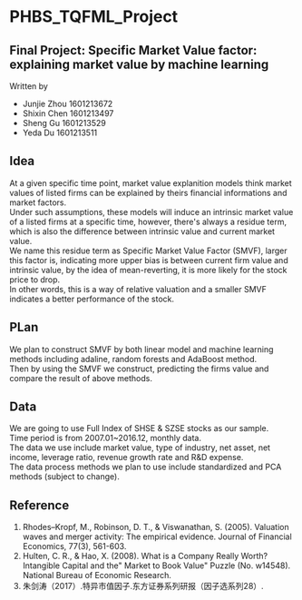 # PHBS_TQFML_Project

## Final Project: Specific Market Value factor: explaining market value by machine learning
Written by <br> 
* Junjie Zhou 1601213672<br> 
* Shixin Chen 1601213497<br> 
* Sheng Gu 1601213529<br> 
* Yeda Du 1601213511<br> 

## Idea
At a given specific time point, market value explanition models think market values of listed firms can be explained by theirs financial informations and market factors.<br>
Under such assumptions, these models will induce an intrinsic market value of a listed firms at a specific time, however, there's always a residue term, which is also the difference between intrinsic value and current market value.<br>
We name this residue term as Specific Market Value Factor (SMVF), larger this factor is, indicating more upper bias is between current firm value and intrinsic value, by the idea of mean-reverting, it is more likely for the stock price to drop.<br>
In other words, this is a way of relative valuation and a smaller SMVF indicates a better performance of the stock.<br>

## PLan
We plan to construct SMVF by both linear model and machine learning methods including adaline, random forests and AdaBoost method.<br>
Then by using the SMVF we construct, predicting the firms value and compare the result of above methods.

## Data
We are going to use Full Index of SHSE & SZSE stocks as our sample.<br>
Time period is from 2007.01~2016.12, monthly data.<br>
The data we use include market value, type of industry, net asset, net income, leverage ratio, revenue growth rate and R&D expense.<br>
The data process methods we plan to use include standardized and PCA methods (subject to change).<br>

## Reference
1. Rhodes–Kropf, M., Robinson, D. T., & Viswanathan, S. (2005). Valuation waves and merger activity: The empirical evidence. Journal of Financial Economics, 77(3), 561-603.<br>
2. Hulten, C. R., & Hao, X. (2008). What is a Company Really Worth? Intangible Capital and the" Market to Book Value" Puzzle (No. w14548). National Bureau of Economic Research.<br>
3. 朱剑涛（2017）.特异市值因子.东方证券系列研报（因子选系列28）.<br>
